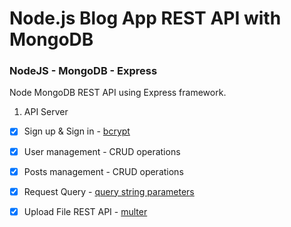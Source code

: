 # Node.js Blog App REST API with MongoDB
### NodeJS - MongoDB - Express 
Node MongoDB REST API using Express framework. 

1. API Server
  **<!-- NOTE: The application demonstrate CRUD fonctionnalistes. -->**
- [x] Sign up & Sign in - [bcrypt](https://www.npmjs.com/package/bcrypt)
- [x] User management - CRUD operations
- [x] Posts management - CRUD operations
- [x] Request Query - [query string parameters](https://nodejs.org/en/knowledge/HTTP/clients/how-to-access-query-string-parameters/)
- [x] Upload File REST API - [multer](https://www.npmjs.com/package/multer)

